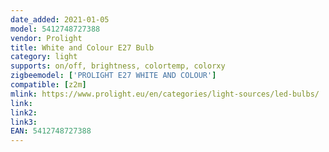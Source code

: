 ```yaml
---
date_added: 2021-01-05
model: 5412748727388
vendor: Prolight
title: White and Colour E27 Bulb
category: light
supports: on/off, brightness, colortemp, colorxy
zigbeemodel: ['PROLIGHT E27 WHITE AND COLOUR']
compatible: [z2m]
mlink: https://www.prolight.eu/en/categories/light-sources/led-bulbs/
link: 
link2: 
link3: 
EAN: 5412748727388
---
```

